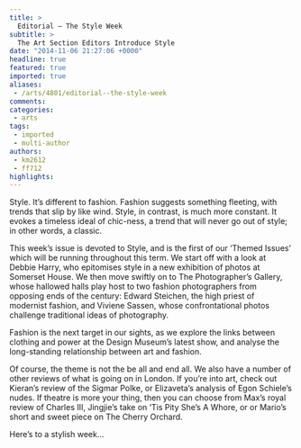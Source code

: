 ```yaml
---
title: >
  Editorial – The Style Week
subtitle: >
  The Art Section Editors Introduce Style
date: "2014-11-06 21:27:06 +0000"
headline: true
featured: true
imported: true
aliases:
 - /arts/4801/editorial--the-style-week
comments:
categories:
 - arts
tags:
 - imported
 - multi-author
authors:
 - km2612
 - ff712
highlights:
---
```


Style. It’s different to fashion. Fashion suggests something fleeting, with trends that slip by like wind. Style, in contrast, is much more constant. It evokes a timeless ideal of chic-ness, a trend that will never go out of style; in other words, a classic.

This week’s issue is devoted to Style, and is the first of our ‘Themed Issues’ which will be running throughout this term. We start off with a look at Debbie Harry, who epitomises style in a new exhibition of photos at Somerset House. We then move swiftly on to The Photographer’s Gallery, whose hallowed halls play host to two fashion photographers from opposing ends of the century: Edward Steichen, the high priest of modernist fashion, and Viviene Sassen, whose confrontational photos challenge traditional ideas of photography.

Fashion is the next target in our sights, as we explore the links between clothing and power at the Design Museum’s latest show, and analyse the long-standing relationship between art and fashion.

Of course, the theme is not the be all and end all. We also have a number of other reviews of what is going on in London. If you’re into art, check out Kieran’s review of the Sigmar Polke, or Elizaveta’s analysis of Egon Schiele’s nudes. If theatre is more your thing, then you can choose from Max’s royal review of Charles III, Jingjie’s take on ‘Tis Pity She’s A Whore, or or Mario’s short and sweet piece on The Cherry Orchard.

Here’s to a stylish week...

